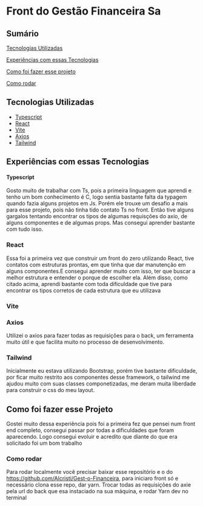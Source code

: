 # Front do Gestão Financeira Sa

## Sumário


[Tecnologias Utilizadas](#tecnologias-utilizadas)

[Experiências com essas Tecnologias](#experiencias-com-essas-tecnologias)

[Como foi fazer esse projeto](#como-foi-fazer-esse-projeto)

[Como rodar](#como-rodar)


## Tecnologias Utilizadas
- [Typescript](https://www.typescriptlang.org/)
- [React](https://github.com/facebook/react)
- [Vite](https://vitejs.dev/guide/why.html)
- [Axios](https://github.com/axios/axios)
- [Tailwind](https://tailwindui.com/documentation)

## Experiências com essas Tecnologias

#### Typescript
Gosto muito de trabalhar com Ts, pois a primeira linguagem que aprendi e tenho um bom conhecimento é C, logo sentia bastante falta da typagem quando fazia alguns projetos em Js. Porém ele trouxe um desafio a mais para esse projeto, pois não tinha tido contato Ts no front. Então tive alguns gargalos tentando encontrar os tipos de algumas requisções do axio, de alguns componentes e de algumas props. Mas consegui aprender bastante com tudo isso.
### React
Essa foi a primeira vez que construir um front do zero utilizando React, tive contatos com estruturas prontas, em que tinha que dar manutenção em alguns componentes.E consegui aprender muito com isso, ter que buscar a melhor estrutura e entender o porque de escolher ela.
Além disso, como citado acima, aprendi bastante com toda dificuldade que tive para encontrar os tipos corretos de cada estrutura que eu utilizava
### Vite

### Axios
Utilizei o axios para fazer todas as requisições para o back, um ferramenta muito útil e que facilita muito no processo de desenvolvimento.
### Tailwind
Inicialmente eu estava utilizando Bootstrap, porém tive bastante dificuldade, por ficar muito restrito aos componentes desse framework,
o tailwind me ajudou muito com suas classes componetizadas, me deram muita liberdade para construir o css do meu layout.

## Como foi fazer esse Projeto
Gostei muito dessa experiência pois foi a primeira fez que pensei num front end completo, consegui passar por todas a dificuldades que foram aparecendo. Logo consegui evoluir e acredito que diante do que era solicitado foi um bom trabalho
### Como rodar
Para rodar localmente você precisar baixar esse repositório e o do <https://github.com/Alcristi/Gest-o-Financeira>, para iniciaro front só e necessário clona esse repo, dar yarn. Trocar todas as requisições do axie pela url do back que esa instaciado na sua máquina, e rodar Yarn dev no terminal


